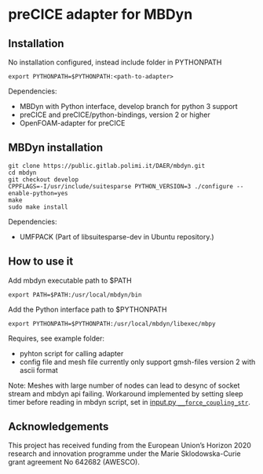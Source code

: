 # preCICE adapter for MBDyn #

## Installation ##
No installation configured, instead include folder in PYTHONPATH
```
export PYTHONPATH=$PYTHONPATH:<path-to-adapter>
```

Dependencies:
*    MBDyn with Python interface, develop branch for python 3 support
*    preCICE and preCICE/python-bindings, version 2 or higher
*    OpenFOAM-adapter for preCICE

## MBDyn installation ##
```
git clone https://public.gitlab.polimi.it/DAER/mbdyn.git
cd mbdyn
git checkout develop
CPPFLAGS=-I/usr/include/suitesparse PYTHON_VERSION=3 ./configure --enable-python=yes
make
sudo make install
```

Dependencies:
*    UMFPACK (Part of libsuitesparse-dev in Ubuntu repository.)

## How to use it

Add mbdyn executable path to $PATH
```
export PATH=$PATH:/usr/local/mbdyn/bin
```

Add the Python interface path to $PYTHONPATH
```
export PYTHONPATH=$PYTHONPATH:/usr/local/mbdyn/libexec/mbpy
```

Requires, see example folder:
*   pyhton script for calling adapter
*   config file and mesh file currently only support gmsh-files version 2 with ascii format

Note: Meshes with large number of nodes can lead to desync of socket stream and mbdyn api failing. Workaround implemented by setting sleep timer before reading in mbdyn script, set in [input.py  `__force_coupling_str`](https://github.com/Hag3nL/mbdyn-adapter/blob/master/mbdynAdapter/input.py#L290).

## Acknowledgements
This project has received funding from the European Union’s Horizon 2020 research and innovation programme under the Marie Sklodowska-Curie grant agreement No 642682 (AWESCO).
